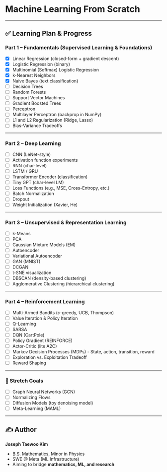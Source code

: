 # Machine Learning From Scratch

---

## ✅ Learning Plan & Progress

### **Part 1 – Fundamentals (Supervised Learning & Foundations)**
- [X] Linear Regression (closed-form + gradient descent)
- [X] Logistic Regression (binary)
- [X] Multinomial (Softmax) Logistic Regression
- [X] k-Nearest Neighbors
- [X] Naive Bayes (text classification)
- [ ] Decision Trees
- [ ] Random Forests
- [ ] Support Vector Machines
- [ ] Gradient Boosted Trees
- [ ] Perceptron
- [ ] Multilayer Perceptron (backprop in NumPy)
- [ ] L1 and L2 Regularization (Ridge, Lasso)
- [ ] Bias-Variance Tradeoffs

---

### **Part 2 – Deep Learning**
- [ ] CNN (LeNet-style)
- [ ] Activation function experiments
- [ ] RNN (char-level)
- [ ] LSTM / GRU
- [ ] Transformer Encoder (classification)
- [ ] Tiny GPT (char-level LM)
- [ ] Loss Functions (e.g., MSE, Cross-Entropy, etc.)
- [ ] Batch Normalization
- [ ] Dropout
- [ ] Weight Initialization (Xavier, He)

---

### **Part 3 – Unsupervised & Representation Learning**
- [ ] k-Means
- [ ] PCA
- [ ] Gaussian Mixture Models (EM)
- [ ] Autoencoder
- [ ] Variational Autoencoder
- [ ] GAN (MNIST)
- [ ] DCGAN
- [ ] t-SNE visualization
- [ ] DBSCAN (density-based clustering)
- [ ] Agglomerative Clustering (hierarchical clustering)

---

### **Part 4 – Reinforcement Learning**
- [ ] Multi-Armed Bandits (ε-greedy, UCB, Thompson)
- [ ] Value Iteration & Policy Iteration
- [ ] Q-Learning
- [ ] SARSA
- [ ] DQN (CartPole)
- [ ] Policy Gradient (REINFORCE)
- [ ] Actor-Critic (lite A2C)
- [ ] Markov Decision Processes (MDPs) - State, action, transition, reward
- [ ] Exploration vs. Exploitation Tradeoff
- [ ] Reward Shaping

---

### 🚀 Stretch Goals
- [ ] Graph Neural Networks (GCN)
- [ ] Normalizing Flows
- [ ] Diffusion Models (toy denoising model)
- [ ] Meta-Learning (MAML)

---

## ✍️ Author
**Joseph Taewoo Kim**  
- B.S. Mathematics, Minor in Physics  
- SWE @ Meta (ML Infrastructure)  
- Aiming to bridge **mathematics, ML, and research**